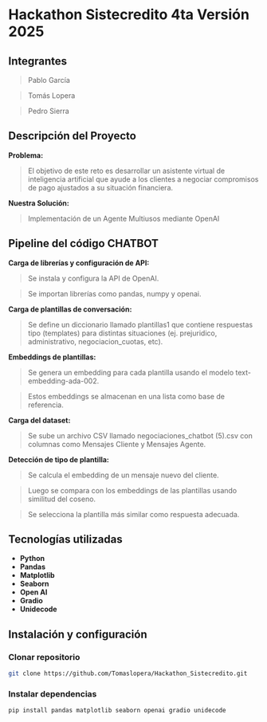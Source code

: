 # Hackathon Sistecredito 4ta Versión 2025

## Integrantes
> Pablo García

> Tomás Lopera

> Pedro Sierra

## Descripción del Proyecto

**Problema:**  
> El objetivo de este reto es desarrollar un asistente virtual de inteligencia artificial que ayude a los clientes a negociar compromisos de pago ajustados a su situación financiera.

**Nuestra Solución:**  
> Implementación de un Agente Multiusos mediante OpenAI

## Pipeline del código CHATBOT

**Carga de librerías y configuración de API:**

> Se instala y configura la API de OpenAI.

> Se importan librerías como pandas, numpy y openai.

**Carga de plantillas de conversación:**

> Se define un diccionario llamado plantillas1 que contiene respuestas tipo (templates) para distintas situaciones (ej. prejuridico, administrativo, negociacion_cuotas, etc).

**Embeddings de plantillas:**

> Se genera un embedding para cada plantilla usando el modelo text-embedding-ada-002.

> Estos embeddings se almacenan en una lista como base de referencia.

**Carga del dataset:**

> Se sube un archivo CSV llamado negociaciones_chatbot (5).csv con columnas como Mensajes Cliente y Mensajes Agente.

**Detección de tipo de plantilla:**

> Se calcula el embedding de un mensaje nuevo del cliente.

> Luego se compara con los embeddings de las plantillas usando similitud del coseno.

> Se selecciona la plantilla más similar como respuesta adecuada.

## Tecnologías utilizadas

- **Python**
- **Pandas**
- **Matplotlib**
- **Seaborn**
- **Open AI**
- **Gradio**
- **Unidecode**

## Instalación y configuración

### Clonar repositorio
```bash
git clone https://github.com/Tomaslopera/Hackathon_Sistecredito.git
```

### Instalar dependencias
```bash
pip install pandas matplotlib seaborn openai gradio unidecode
```
